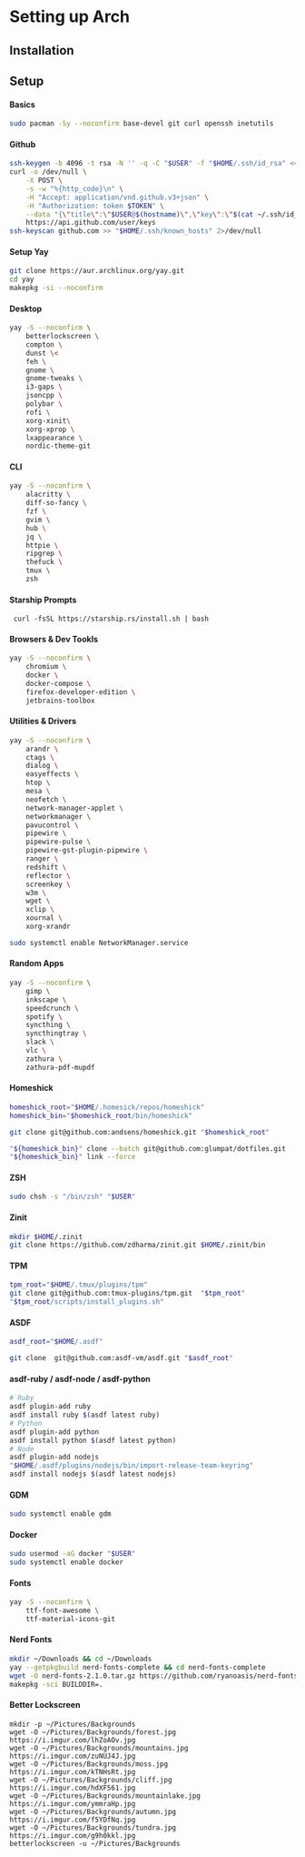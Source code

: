 # Setting up Arch

## Installation

## Setup

#### Basics

```bash
sudo pacman -Sy --noconfirm base-devel git curl openssh inetutils
```

#### Github

```bash
ssh-keygen -b 4096 -t rsa -N '' -q -C "$USER" -f "$HOME/.ssh/id_rsa" <<< $'\ny'
curl -o /dev/null \
    -X POST \
    -s -w "%{http_code}\n" \
    -H "Accept: application/vnd.github.v3+json" \
    -H "Authorization: token $TOKEN" \
    --data "{\"title\":\"$USER@$(hostname)\",\"key\":\"$(cat ~/.ssh/id_rsa.pub)\"}" \
    https://api.github.com/user/keys
ssh-keyscan github.com >> "$HOME/.ssh/known_hosts" 2>/dev/null
```

#### Setup Yay

```bash
git clone https://aur.archlinux.org/yay.git 
cd yay
makepkg -si --noconfirm 
```

#### Desktop

```bash
yay -S --noconfirm \
    betterlockscreen \
    compton \
    dunst \<
    feh \
    gnome \
    gnome-tweaks \
    i3-gaps \
    jsoncpp \
    polybar \
    rofi \
    xorg-xinit\
    xorg-xprop \
    lxappearance \
    nordic-theme-git 
```
 
#### CLI

```bash
yay -S --noconfirm \
    alacritty \
    diff-so-fancy \
    fzf \
    gvim \
    hub \
    jq \
    httpie \
    ripgrep \
    thefuck \
    tmux \
    zsh
```
 
#### Starship Prompts
 
```
 curl -fsSL https://starship.rs/install.sh | bash
```

#### Browsers & Dev Tookls

```bash
yay -S --noconfirm \
    chromium \
    docker \
    docker-compose \
    firefox-developer-edition \
    jetbrains-toolbox 
```

#### Utilities & Drivers

```bash
yay -S --noconfirm \
    arandr \
    ctags \
    dialog \
    easyeffects \
    htop \
    mesa \
    neofetch \
    network-manager-applet \
    networkmanager \
    pavucontrol \
    pipewire \
    pipewire-pulse \
    pipewire-gst-plugin-pipewire \
    ranger \
    redshift \
    reflector \
    screenkey \
    w3m \
    wget \
    xclip \
    xournal \
    xorg-xrandr 
```

```bash
sudo systemctl enable NetworkManager.service
```

#### Random Apps

```bash
yay -S --noconfirm \
    gimp \
    inkscape \
    speedcrunch \
    spotify \
    syncthing \
    syncthingtray \
    slack \
    vlc \
    zathura \
    zathura-pdf-mupdf 
```

#### Homeshick

```bash
homeshick_root="$HOME/.homesick/repos/homeshick"
homeshick_bin="$homeshick_root/bin/homeshick"

git clone git@github.com:andsens/homeshick.git "$homeshick_root" 

"${homeshick_bin}" clone --batch git@github.com:glumpat/dotfiles.git
"${homeshick_bin}" link --force
```

#### ZSH

```bash
sudo chsh -s "/bin/zsh" "$USER" 
```

#### Zinit

```bash
mkdir $HOME/.zinit
git clone https://github.com/zdharma/zinit.git $HOME/.zinit/bin
```

#### TPM

```bash
tpm_root="$HOME/.tmux/plugins/tpm"
git clone git@github.com:tmux-plugins/tpm.git  "$tpm_root"
"$tpm_root/scripts/install_plugins.sh"
```

#### ASDF

```bash
asdf_root="$HOME/.asdf"

git clone  git@github.com:asdf-vm/asdf.git "$asdf_root"
```

#### asdf-ruby / asdf-node / asdf-python

```bash
# Ruby
asdf plugin-add ruby
asdf install ruby $(asdf latest ruby)
# Python
asdf plugin-add python
asdf install python $(asdf latest python)
# Node
asdf plugin-add nodejs
"$HOME/.asdf/plugins/nodejs/bin/import-release-team-keyring"
asdf install nodejs $(asdf latest nodejs)
```

#### GDM

```bash
sudo systemctl enable gdm
```

#### Docker

```bash
sudo usermod -aG docker "$USER" 
sudo systemctl enable docker
```


#### Fonts

```bash
yay -S --noconfirm \
    ttf-font-awesome \
    ttf-material-icons-git 
```

#### Nerd Fonts

```bash
mkdir ~/Downloads && cd ~/Downloads
yay --getpkgbuild nerd-fonts-complete && cd nerd-fonts-complete
wget -O nerd-fonts-2.1.0.tar.gz https://github.com/ryanoasis/nerd-fonts/archive/v2.1.0.tar.gz
makepkg -sci BUILDDIR=.
```

#### Better Lockscreen

```
mkdir -p ~/Pictures/Backgrounds
wget -O ~/Pictures/Backgrounds/forest.jpg https://i.imgur.com/lhZoAOv.jpg
wget -O ~/Pictures/Backgrounds/mountains.jpg https://i.imgur.com/zuNUJ4J.jpg
wget -O ~/Pictures/Backgrounds/moss.jpg https://i.imgur.com/kTNHsRt.jpg
wget -O ~/Pictures/Backgrounds/cliff.jpg https://i.imgur.com/hdXF561.jpg
wget -O ~/Pictures/Backgrounds/mountainlake.jpg https://i.imgur.com/ymmraHp.jpg
wget -O ~/Pictures/Backgrounds/autumn.jpg https://i.imgur.com/f5YDfNq.jpg
wget -O ~/Pictures/Backgrounds/tundra.jpg https://i.imgur.com/g9h0kkl.jpg
betterlockscreen -u ~/Pictures/Backgrounds
```
